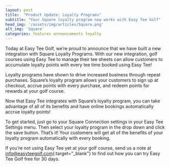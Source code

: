 ```yaml
---
layout: post
title:  "Product Update: Loyalty Programs"
subtitle: "Your Square loyalty program now works with Easy Tee Golf"
head_img: '/assets/img/articles/Square.png'
alt_img: 'Square'
categories: features announcements loyalty
---
```


Today at Easy Tee Golf, we’re proud to announce that we have built a new integration with Square Loyalty Programs. With our new integration, golf courses using Easy Tee to manage their tee sheets can allow customers to accumulate loyalty points with every tee time booked using Easy Tee! 

Loyalty programs have shown to drive increased business through repeat purchases. Square’s loyalty program allows your customers to sign up at checkout, accrue points with every purchase, and redeem points for rewards at your golf course. 

Now that Easy Tee integrates with Square’s loyalty program, you can take advantage of all of its benefits and have online bookings automatically accrue loyalty points! 

To get started, just go to your Square Connection settings in your Easy Tee Settings menu. Then select your loyalty program in the drop down and click the save button. That’s it! Your customers will get all of the benefits of your loyalty program automatically with every booking. 

If you’re not using Easy Tee yet at your golf course, send us a note at [info@easyteegolf.com](mailto:info@easyteegolf.com){:target="_blank"} to find out how you can try Easy Tee Golf free for 30 days. 

